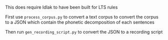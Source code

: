 This does require Idlak to have been built for LTS rules

First use `process_corpus.py` to convert a text corpus to convert the corpus to
a JSON which contain the phonetic decomposition of each sentences

Then run `gen_recording_script.py` to convert the JSON to a recording script

